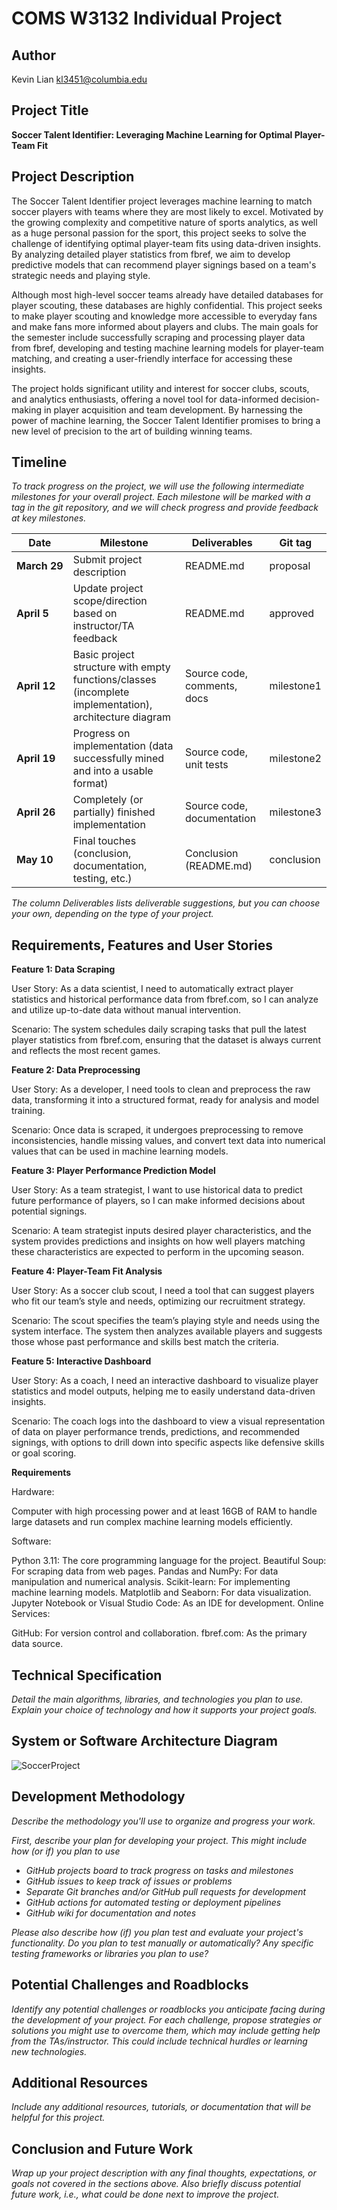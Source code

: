 # COMS W3132 Individual Project

## Author
Kevin Lian
kl3451@columbia.edu

## Project Title
**Soccer Talent Identifier: Leveraging Machine Learning for Optimal Player-Team Fit**

## Project Description
The Soccer Talent Identifier project leverages machine learning to match soccer players with teams where they are most likely to excel. Motivated by the growing complexity and competitive nature of sports analytics, as well as a huge personal passion for the sport, this project seeks to solve the challenge of identifying optimal player-team fits using data-driven insights. By analyzing detailed player statistics from fbref, we aim to develop predictive models that can recommend player signings based on a team's strategic needs and playing style.

Although most high-level soccer teams already have detailed databases for player scouting, these databases are highly confidential. This project seeks to make player scouting and knowledge more accessible to everyday fans and make fans more informed about players and clubs. The main goals for the semester include successfully scraping and processing player data from fbref, developing and testing machine learning models for player-team matching, and creating a user-friendly interface for accessing these insights.

The project holds significant utility and interest for soccer clubs, scouts, and analytics enthusiasts, offering a novel tool for data-informed decision-making in player acquisition and team development. By harnessing the power of machine learning, the Soccer Talent Identifier promises to bring a new level of precision to the art of building winning teams.

## Timeline

*To track progress on the project, we will use the following intermediate milestones for your overall project. Each milestone will be marked with a tag in the git repository, and we will check progress and provide feedback at key milestones.*

| Date               | Milestone                                                                                              | Deliverables                | Git tag    |
|--------------------|--------------------------------------------------------------------------------------------------------|-----------------------------|------------|
| **March&nbsp;29**  | Submit project description                                                                             | README.md                   | proposal   |
| **April&nbsp;5**   | Update project scope/direction based on instructor/TA feedback                                         | README.md                   | approved   |
| **April&nbsp;12**  | Basic project structure with empty functions/classes (incomplete implementation), architecture diagram | Source code, comments, docs | milestone1 |
| **April&nbsp;19**  | Progress on implementation (data successfully mined and into a usable format)                          | Source code, unit tests     | milestone2 |
| **April&nbsp;26**  | Completely (or partially) finished implementation                                                      | Source code, documentation  | milestone3 |
| **May&nbsp;10**    | Final touches (conclusion, documentation, testing, etc.)                                               | Conclusion (README.md)      | conclusion |

*The column Deliverables lists deliverable suggestions, but you can choose your own, depending on the type of your project.*

## Requirements, Features and User Stories

**Feature 1: Data Scraping**

User Story: As a data scientist, I need to automatically extract player statistics and historical performance data from fbref.com, so I can analyze and utilize up-to-date data without manual intervention.

Scenario: The system schedules daily scraping tasks that pull the latest player statistics from fbref.com, ensuring that the dataset is always current and reflects the most recent games.

**Feature 2: Data Preprocessing**

User Story: As a developer, I need tools to clean and preprocess the raw data, transforming it into a structured format, ready for analysis and model training.

Scenario: Once data is scraped, it undergoes preprocessing to remove inconsistencies, handle missing values, and convert text data into numerical values that can be used in machine learning models.

**Feature 3: Player Performance Prediction Model**

User Story: As a team strategist, I want to use historical data to predict future performance of players, so I can make informed decisions about potential signings.

Scenario: A team strategist inputs desired player characteristics, and the system provides predictions and insights on how well players matching these characteristics are expected to perform in the upcoming season.

**Feature 4: Player-Team Fit Analysis**

User Story: As a soccer club scout, I need a tool that can suggest players who fit our team’s style and needs, optimizing our recruitment strategy.

Scenario: The scout specifies the team’s playing style and needs using the system interface. The system then analyzes available players and suggests those whose past performance and skills best match the criteria.

**Feature 5: Interactive Dashboard**

User Story: As a coach, I need an interactive dashboard to visualize player statistics and model outputs, helping me to easily understand data-driven insights.

Scenario: The coach logs into the dashboard to view a visual representation of data on player performance trends, predictions, and recommended signings, with options to drill down into specific aspects like defensive skills or goal scoring.

**Requirements**

Hardware:

Computer with high processing power and at least 16GB of RAM to handle large datasets and run complex machine learning models efficiently.

Software:

Python 3.11: The core programming language for the project.
Beautiful Soup: For scraping data from web pages.
Pandas and NumPy: For data manipulation and numerical analysis.
Scikit-learn: For implementing machine learning models.
Matplotlib and Seaborn: For data visualization.
Jupyter Notebook or Visual Studio Code: As an IDE for development.
Online Services:

GitHub: For version control and collaboration.
fbref.com: As the primary data source.

## Technical Specification
*Detail the main algorithms, libraries, and technologies you plan to use. Explain your choice of technology and how it supports your project goals.*

## System or Software Architecture Diagram
![SoccerProject](https://github.com/coms-w3132/final-project-kevinlian2it/assets/52785160/72c01a40-8f64-47ee-8a0d-2ec747b1f6da)


## Development Methodology
*Describe the methodology you'll use to organize and progress your work.*

*First, describe your plan for developing your project. This might include how (or if) you plan to use*
- *GitHub projects board to track progress on tasks and milestones*
- *GitHub issues to keep track of issues or problems*
- *Separate Git branches and/or GitHub pull requests for development*
- *GitHub actions for automated testing or deployment pipelines*
- *GitHub wiki for documentation and notes*

*Please also describe how (if) you plan test and evaluate your project's functionality. Do you plan to test manually or automatically? Any specific testing frameworks or libraries you plan to use?*

## Potential Challenges and Roadblocks
*Identify any potential challenges or roadblocks you anticipate facing during the development of your project. For each challenge, propose strategies or solutions you might use to overcome them, which may include getting help from the TAs/instructor. This could include technical hurdles or learning new technologies.*

## Additional Resources
*Include any additional resources, tutorials, or documentation that will be helpful for this project.*

## Conclusion and Future Work
*Wrap up your project description with any final thoughts, expectations, or goals not covered in the sections above. Also briefly discuss potential future work, i.e., what could be done next to improve the project.*
